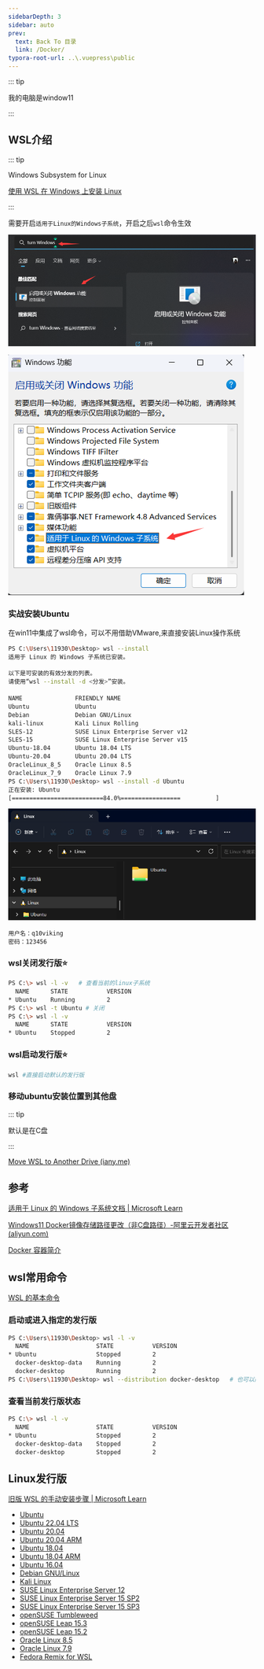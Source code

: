 ```yaml
---
sidebarDepth: 3
sidebar: auto
prev:
  text: Back To 目录
  link: /Docker/
typora-root-url: ..\.vuepress\public
---
```




::: tip

我的电脑是window11

:::



## WSL介绍

::: tip

Windows Subsystem for Linux

[使用 WSL 在 Windows 上安装 Linux](https://learn.microsoft.com/zh-cn/windows/wsl/install)

:::

需要开启`适用于Linux的Windows子系统`，开启之后`wsl`命令生效

![image-20221110190540863](/images/Docker/image-20221110190540863.png)

![image-20221110190637674](/images/Docker/image-20221110190637674.png)



### 实战安装Ubuntu

在win11中集成了wsl命令，可以不用借助VMware,来直接安装Linux操作系统

```sh
PS C:\Users\11930\Desktop> wsl --install
适用于 Linux 的 Windows 子系统已安装。

以下是可安装的有效分发的列表。
请使用“wsl --install -d <分发>”安装。

NAME               FRIENDLY NAME
Ubuntu             Ubuntu
Debian             Debian GNU/Linux
kali-linux         Kali Linux Rolling
SLES-12            SUSE Linux Enterprise Server v12
SLES-15            SUSE Linux Enterprise Server v15
Ubuntu-18.04       Ubuntu 18.04 LTS
Ubuntu-20.04       Ubuntu 20.04 LTS
OracleLinux_8_5    Oracle Linux 8.5
OracleLinux_7_9    Oracle Linux 7.9
PS C:\Users\11930\Desktop> wsl --install -d Ubuntu
正在安装: Ubuntu
[==========================84.0%=================          ]
```

![image-20221110184722355](/images/Docker/image-20221110184722355.png)

```
用户名：q10viking
密码：123456
```

### wsl关闭发行版⭐

```sh
PS C:\> wsl -l -v 	# 查看当前的linux子系统
  NAME      STATE           VERSION
* Ubuntu    Running         2
PS C:\> wsl -t Ubuntu # 关闭
PS C:\> wsl -l -v
  NAME      STATE           VERSION
* Ubuntu    Stopped         2
```

### wsl启动发行版⭐

```sh
wsl #直接启动默认的发行版
```

### 移动ubuntu安装位置到其他盘

::: tip

默认是在C盘

:::

[Move WSL to Another Drive (iany.me)](https://blog.iany.me/2020/06/move-wsl-to-another-drive/)



## 参考

[适用于 Linux 的 Windows 子系统文档 | Microsoft Learn](https://learn.microsoft.com/zh-cn/windows/wsl/)

[Windows11 Docker镜像存储路径更改（非C盘路径）-阿里云开发者社区 (aliyun.com)](https://developer.aliyun.com/article/980658)

[Docker 容器简介](https://learn.microsoft.com/zh-cn/training/modules/intro-to-docker-containers/)



## wsl常用命令

[WSL 的基本命令](https://learn.microsoft.com/zh-cn/windows/wsl/basic-commands?source=recommendations)

### 启动或进入指定的发行版

```sh
PS C:\Users\11930\Desktop> wsl -l -v
  NAME                   STATE           VERSION
* Ubuntu                 Stopped         2
  docker-desktop-data    Running         2
  docker-desktop         Running         2
PS C:\Users\11930\Desktop> wsl --distribution docker-desktop   # 也可以简写为 wsl -d docker-desktop
```

### 查看当前发行版状态

```sh
PS C:\> wsl -l -v
  NAME                   STATE           VERSION
* Ubuntu                 Stopped         2
  docker-desktop-data    Stopped         2
  docker-desktop         Stopped         2
```



## Linux发行版

[旧版 WSL 的手动安装步骤 | Microsoft Learn](https://learn.microsoft.com/zh-cn/windows/wsl/install-manual#downloading-distributions)

- [Ubuntu](https://aka.ms/wslubuntu)
- [Ubuntu 22.04 LTS](https://aka.ms/wslubuntu2204)
- [Ubuntu 20.04](https://aka.ms/wslubuntu2004)
- [Ubuntu 20.04 ARM](https://aka.ms/wslubuntu2004arm)
- [Ubuntu 18.04](https://aka.ms/wsl-ubuntu-1804)
- [Ubuntu 18.04 ARM](https://aka.ms/wsl-ubuntu-1804-arm)
- [Ubuntu 16.04](https://aka.ms/wsl-ubuntu-1604)
- [Debian GNU/Linux](https://aka.ms/wsl-debian-gnulinux)
- [Kali Linux](https://aka.ms/wsl-kali-linux-new)
- [SUSE Linux Enterprise Server 12](https://aka.ms/wsl-sles-12)
- [SUSE Linux Enterprise Server 15 SP2](https://aka.ms/wsl-SUSELinuxEnterpriseServer15SP2)
- [SUSE Linux Enterprise Server 15 SP3](https://aka.ms/wsl-SUSELinuxEnterpriseServer15SP3)
- [openSUSE Tumbleweed](https://aka.ms/wsl-opensuse-tumbleweed)
- [openSUSE Leap 15.3](https://aka.ms/wsl-opensuseleap15-3)
- [openSUSE Leap 15.2](https://aka.ms/wsl-opensuseleap15-2)
- [Oracle Linux 8.5](https://aka.ms/wsl-oraclelinux-8-5)
- [Oracle Linux 7.9](https://aka.ms/wsl-oraclelinux-7-9)
- [Fedora Remix for WSL](https://github.com/WhitewaterFoundry/WSLFedoraRemix/releases/)
